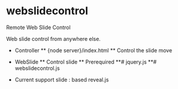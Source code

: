 webslidecontrol
===============

Remote Web Slide Control

Web slide control from anywhere else.


* Controller
** {node server}/index.html
** Control the slide move

* WebSlide
** Control slide
** Prerequired
**# jquery.js
**# webslidecontrol.js


* Current support slide :  based reveal.js
